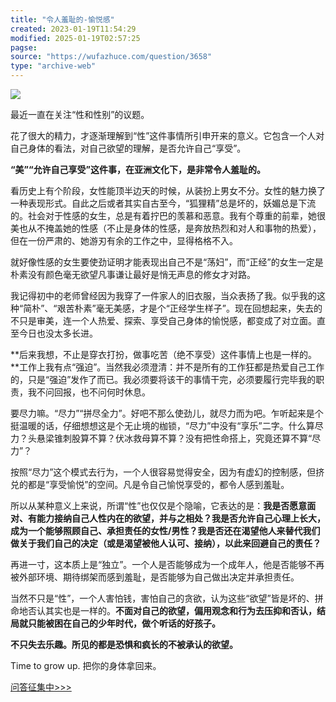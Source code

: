 ```yaml
---
title: "令人羞耻的-愉悦感"
created: 2023-01-19T11:54:29
modified: 2025-01-19T02:57:25
pagse:
source: "https://wufazhuce.com/question/3658"
type: "archive-web"
---
```


![](http://image.wufazhuce.com/Fm0ULu9pkyP8RqD-_qQJt-dOygdP)

最近一直在关注“性和性别”的议题。

花了很大的精力，才逐渐理解到“性”这件事情所引申开来的意义。它包含一个人对自己身体的看法，对自己欲望的理解，是否允许自己“享受”。

**“美”“允许自己享受”这件事，在亚洲文化下，是非常令人羞耻的。**

看历史上有个阶段，女性能顶半边天的时候，从装扮上男女不分。女性的魅力换了一种表现形式。自此之后或者其实自古至今，“狐狸精”总是坏的，妖媚总是下流的。社会对于性感的女生，总是有着拧巴的羡慕和恶意。我有个尊重的前辈，她很美也从不掩盖她的性感（不止是身体的性感，是奔放热烈和对人和事物的热爱），但在一份严肃的、她游刃有余的工作之中，显得格格不入。

就好像性感的女生要使劲证明才能表现出自己不是“荡妇”，而“正经”的女生一定是朴素没有颜色毫无欲望凡事谦让最好是悄无声息的修女才对路。

我记得初中的老师曾经因为我穿了一件家人的旧衣服，当众表扬了我。似乎我的这种“简朴”、“艰苦朴素”毫无美感，才是个“正经学生样子”。现在回想起来，失去的不只是审美，连一个人热爱、探索、享受自己身体的愉悦感，都变成了对立面。直至今日也没太多长进。

**后来我想，不止是穿衣打扮，做事吃苦（绝不享受）这件事情上也是一样的。**工作上我有点“强迫”。当然我必须澄清：并不是所有的工作狂都是热爱自己工作的，只是“强迫”发作了而已。我必须要将该干的事情干完，必须要履行完毕我的职责，我不问回报，也不问何时休息。

要尽力嘛。“尽力”“拼尽全力”。好吧不那么使劲儿，就尽力而为吧。乍听起来是个挺温暖的话，仔细想想这是个无止境的枷锁，“尽力”中没有“享乐”二字。什么算尽力？头悬梁锥刺股算不算？伏冰救母算不算？没有把性命搭上，究竟还算不算“尽力”？

按照“尽力”这个模式去行为，一个人很容易觉得安全，因为有虚幻的控制感，但挤兑的都是“享受愉悦”的空间。凡是令自己愉悦享受的，都令人感到羞耻。

所以从某种意义上来说，所谓“性”也仅仅是个隐喻，它表达的是：**我是否愿意面对、有能力接纳自己人性内在的欲望，并与之相处？我是否允许自己心理上长大，成为一个能够照顾自己、承担责任的女性/男性？我是否还在渴望他人来替代我们做关于我们自己的决定（或是渴望被他人认可、接纳），以此来回避自己的责任？**

再进一寸，这本质上是“独立”。一个人是否能够成为一个成年人，他是否能够不再被外部环境、期待绑架而感到羞耻，是否能够为自己做出决定并承担责任。

当然不只是“性”，一个人害怕钱，害怕自己的贪欲，认为这些“欲望”皆是坏的、拼命地否认其实也是一样的。**不面对自己的欲望，偏用观念和行为去压抑和否认，结局就只能被困在自己的少年时代，做个听话的好孩子。**

**不只失去乐趣。所见的都是恐惧和疯长的不被承认的欲望。**

Time to grow up. 把你的身体拿回来。

[问答征集中>>>](https://jinshuju.net/f/H4SS9U)
